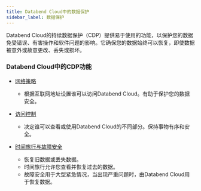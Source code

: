 ```yaml
---
title: Databend Cloud中的数据保护
sidebar_label: 数据保护
---
```


Databend Cloud的持续数据保护（CDP）提供易于使用的功能，以保护您的数据免受错误、有害操作和软件问题的影响。它确保您的数据始终可以恢复，即使数据被意外或故意更改、丢失或损坏。

### Databend Cloud中的CDP功能
- [网络策略](../56-security/network-policy.md)
  - 根据互联网地址设置谁可以访问Databend Cloud。有助于保护您的数据安全。
 
- [访问控制](../56-security/access-control.md)
  - 决定谁可以查看或使用Databend Cloud的不同部分。保持事物有序和安全。

- [时间旅行与故障安全](./02-data-recovery.md)
  - 恢复旧数据或丢失数据。
  - 时间旅行允许您查看并恢复过去的数据。
  - 故障安全用于大型紧急情况，当出现严重问题时，由Databend Cloud用于恢复数据。